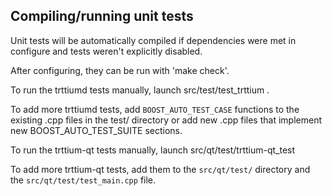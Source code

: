 Compiling/running unit tests
------------------------------------

Unit tests will be automatically compiled if dependencies were met in configure
and tests weren't explicitly disabled.

After configuring, they can be run with 'make check'.

To run the trttiumd tests manually, launch src/test/test_trttium .

To add more trttiumd tests, add `BOOST_AUTO_TEST_CASE` functions to the existing
.cpp files in the test/ directory or add new .cpp files that
implement new BOOST_AUTO_TEST_SUITE sections.

To run the trttium-qt tests manually, launch src/qt/test/trttium-qt_test

To add more trttium-qt tests, add them to the `src/qt/test/` directory and
the `src/qt/test/test_main.cpp` file.
